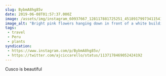```yaml
---
slug: BybmA8hg85v
date: 2019-06-08T01:57:37.000Z
image: /assets/img/instagram_60937667_128117881725251_4518917997341154100_n_17938821655294758.jpg
image_alt: "Bright pink flowers hanging down in front of a white building with a wood framed window."
tags:
 - travel
 - Peru
 - plants
syndication:
 - https://www.instagram.com/p/BybmA8hg85v/
 - https://twitter.com/ajciccarello/status/1137178469052424192
---
```


Cusco is beautiful 
